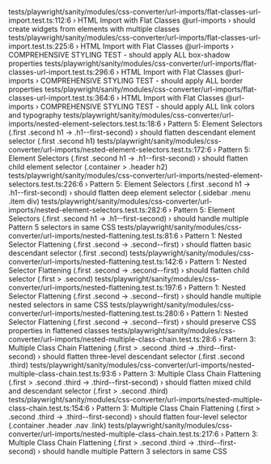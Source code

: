 tests/playwright/sanity/modules/css-converter/url-imports/flat-classes-url-import.test.ts:112:6 › HTML Import with Flat Classes @url-imports › should create widgets from elements with multiple classes 
    tests/playwright/sanity/modules/css-converter/url-imports/flat-classes-url-import.test.ts:225:6 › HTML Import with Flat Classes @url-imports › COMPREHENSIVE STYLING TEST - should apply ALL box-shadow properties 
    tests/playwright/sanity/modules/css-converter/url-imports/flat-classes-url-import.test.ts:296:6 › HTML Import with Flat Classes @url-imports › COMPREHENSIVE STYLING TEST - should apply ALL border properties 
    tests/playwright/sanity/modules/css-converter/url-imports/flat-classes-url-import.test.ts:364:6 › HTML Import with Flat Classes @url-imports › COMPREHENSIVE STYLING TEST - should apply ALL link colors and typography 
    tests/playwright/sanity/modules/css-converter/url-imports/nested-element-selectors.test.ts:18:6 › Pattern 5: Element Selectors (.first .second h1 → .h1--first-second) › should flatten descendant element selector (.first .second h1) 
    tests/playwright/sanity/modules/css-converter/url-imports/nested-element-selectors.test.ts:172:6 › Pattern 5: Element Selectors (.first .second h1 → .h1--first-second) › should flatten child element selector (.container > .header h2) 
    tests/playwright/sanity/modules/css-converter/url-imports/nested-element-selectors.test.ts:226:6 › Pattern 5: Element Selectors (.first .second h1 → .h1--first-second) › should flatten deep element selector (.sidebar .menu .item div) 
    tests/playwright/sanity/modules/css-converter/url-imports/nested-element-selectors.test.ts:282:6 › Pattern 5: Element Selectors (.first .second h1 → .h1--first-second) › should handle multiple Pattern 5 selectors in same CSS 
    tests/playwright/sanity/modules/css-converter/url-imports/nested-flattening.test.ts:81:6 › Pattern 1: Nested Selector Flattening (.first .second → .second--first) › should flatten basic descendant selector (.first .second) 
    tests/playwright/sanity/modules/css-converter/url-imports/nested-flattening.test.ts:142:6 › Pattern 1: Nested Selector Flattening (.first .second → .second--first) › should flatten child selector (.first > .second) 
    tests/playwright/sanity/modules/css-converter/url-imports/nested-flattening.test.ts:197:6 › Pattern 1: Nested Selector Flattening (.first .second → .second--first) › should handle multiple nested selectors in same CSS 
    tests/playwright/sanity/modules/css-converter/url-imports/nested-flattening.test.ts:280:6 › Pattern 1: Nested Selector Flattening (.first .second → .second--first) › should preserve CSS properties in flattened classes 
    tests/playwright/sanity/modules/css-converter/url-imports/nested-multiple-class-chain.test.ts:28:6 › Pattern 3: Multiple Class Chain Flattening (.first > .second .third → .third--first-second) › should flatten three-level descendant selector (.first .second .third) 
    tests/playwright/sanity/modules/css-converter/url-imports/nested-multiple-class-chain.test.ts:93:6 › Pattern 3: Multiple Class Chain Flattening (.first > .second .third → .third--first-second) › should flatten mixed child and descendant selector (.first > .second .third) 
    tests/playwright/sanity/modules/css-converter/url-imports/nested-multiple-class-chain.test.ts:154:6 › Pattern 3: Multiple Class Chain Flattening (.first > .second .third → .third--first-second) › should flatten four-level selector (.container .header .nav .link) 
    tests/playwright/sanity/modules/css-converter/url-imports/nested-multiple-class-chain.test.ts:217:6 › Pattern 3: Multiple Class Chain Flattening (.first > .second .third → .third--first-second) › should handle multiple Pattern 3 selectors in same CSS 
